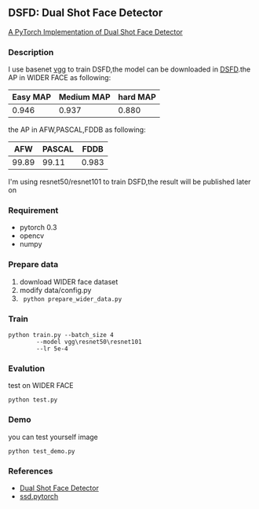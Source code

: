 ## DSFD: Dual Shot Face Detector ##
[A PyTorch Implementation of Dual Shot Face Detector](https://arxiv.org/abs/1810.10220?utm_source=feedburner&utm_medium=feed&utm_campaign=Feed%3A+arxiv%2FQSXk+%28ExcitingAds%21+cs+updates+on+arXiv.org%29)

### Description
I use basenet [vgg](https://pan.baidu.com/s/1Q-YqoxJyqvln6KTcIck1tQ) to train DSFD,the model can be downloaded in [DSFD](https://pan.baidu.com/s/17cpDHEwYVxWmOIPqUy5zCQ).the AP in WIDER FACE as following:  

| Easy MAP | Medium MAP	|  hard MAP |
| ---------|------------| --------- |
|	0.946  |    0.937   |  0.880    | 
 
the AP in AFW,PASCAL,FDDB as following:

| 	AFW     |   PASCAL	|   FDDB   |
| --------- |-----------| ---------|
|	99.89   |    99.11  |  0.983   |
 
I'm using resnet50/resnet101 to train DSFD,the result will be published later on 
### Requirement
* pytorch 0.3 
* opencv 
* numpy 

### Prepare data 
1. download WIDER face dataset
2. modify data/config.py 
3. ``` python prepare_wider_data.py```


### Train 
``` 
python train.py --batch_size 4 
		--model vgg\resnet50\resnet101 
		--lr 5e-4
``` 

### Evalution
test on WIDER FACE 
```
python test.py
```
### Demo 
you can test yourself image
```
python test_demo.py
```

### References
* [Dual Shot Face Detector](https://arxiv.org/abs/1810.10220?utm_source=feedburner&utm_medium=feed&utm_campaign=Feed%3A+arxiv%2FQSXk+%28ExcitingAds%21+cs+updates+on+arXiv.org%29)
* [ssd.pytorch](https://github.com/amdegroot/ssd.pytorch)